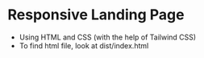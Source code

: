 # Responsive Landing Page

- Using HTML and CSS (with the help of Tailwind CSS)
- To find html file, look at dist/index.html
